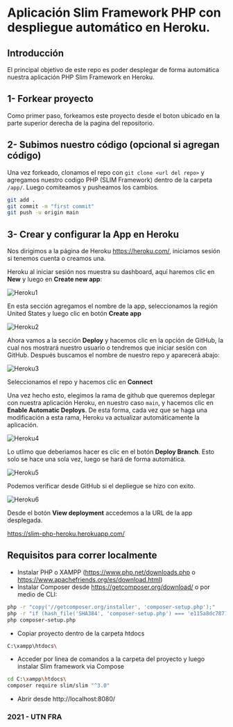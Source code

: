 Aplicación Slim Framework PHP con despliegue automático en Heroku.
==============================

## Introducción
El principal objetivo de este repo es poder desplegar de forma automática nuestra aplicación PHP Slim Framework en Heroku.

## 1- Forkear proyecto
Como primer paso, forkeamos este proyecto desde el boton ubicado en la parte superior derecha de la pagina del repositorio.

## 2- Subimos nuestro código (opcional si agregan código)
Una vez forkeado, clonamos el repo con `git clone <url del repo>` y agregamos nuestro codigo PHP (SLIM Framework) dentro de la carpeta `/app/`.
Luego comiteamos y pusheamos los cambios.

```sh
git add .
git commit -m "first commit"
git push -u origin main
```

## 3- Crear y configurar la App en Heroku

Nos dirigimos a la página de Heroku https://heroku.com/, iniciamos sesión si tenemos cuenta o creamos una.

Heroku al iniciar sesión nos muestra su dashboard, aquí haremos clic en **New** y luego en **Create new app**:

![Heroku1](https://i.ibb.co/MVTSH69/heroku1.png)

En esta sección agregamos el nombre de la app, seleccionamos la región United States y luego clic en botón **Create app**

![Heroku2](https://i.ibb.co/TwPJnrW/heroku2.png)

Ahora vamos a la sección **Deploy** y hacemos clic en la opción de GitHub, la cual nos mostrará nuestro usuario o tendremos que iniciar sesión con GitHub. Después   buscamos el nombre de nuestro repo y aparecerá abajo:

![Heroku3](https://i.ibb.co/vZjZgD6/heroku3.png)

Seleccionamos el repo y hacemos clic en **Connect**

Una vez hecho esto, elegimos la rama de github que queremos deplegar con nuestra aplicación Heroku, en nuestro caso `main`, y hacemos clic en **Enable Automatic Deploys**. De esta forma, cada vez que se haga una modificación a esta rama, Heroku va actualizar automáticamente la aplicación.

![Heroku4](https://i.ibb.co/d0z1NWv/heroku4.png)

Lo utlimo que deberiamos hacer es clic en el botón **Deploy Branch**. Esto solo se hace una sola vez, luego se hará de forma automática.

![Heroku5](https://i.ibb.co/sVYwVZx/heroku5.png)

Podemos verificar desde GitHub si el depliegue se hizo con exito.

![Heroku6](https://i.ibb.co/K95j3fp/heroku6.png)

Desde el botón **View deployment** accedemos a la URL de la app desplegada.

https://slim-php-heroku.herokuapp.com/

## Requisitos para correr localmente

- Instalar PHP o XAMPP (https://www.php.net/downloads.php o https://www.apachefriends.org/es/download.html)
- Instalar Composer desde https://getcomposer.org/download/ o por medio de CLI:

```sh
php -r "copy('//getcomposer.org/installer', 'composer-setup.php');"
php -r "if (hash_file('SHA384', 'composer-setup.php') === 'e115a8dc7871f15d853148a7fbac7da27d6c0030b848d9b3dc09e2a0388afed865e6a3d6b3c0fad45c48e2b5fc1196ae') { echo 'Installer verified'; } else { echo 'Installer corrupt'; unlink('composer-setup.php'); } echo PHP_EOL;"
php composer-setup.php
```
- Copiar proyecto dentro de la carpeta htdocs

```sh
C:\xampp\htdocs\
```
- Acceder por linea de comandos a la carpeta del proyecto y luego instalar Slim framework via Compose

```sh
cd C:\xampp\htdocs\
composer require slim/slim "^3.0"
```

- Abrir desde http://localhost:8080/


### 2021 - UTN FRA
